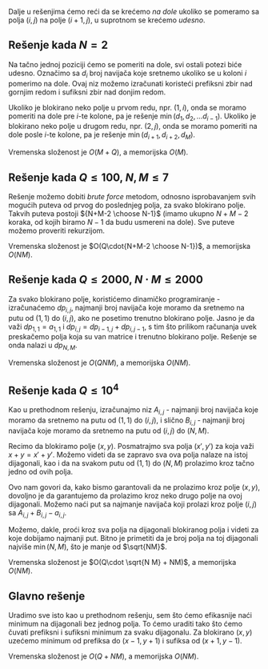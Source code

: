 ﻿Dalje u rešenjima ćemo reći da se krećemo *na dole* ukoliko se pomeramo sa polja $(i, j)$ na polje $(i+1, j)$, u suprotnom se krećemo *udesno*.

## Rešenje kada $N = 2$
Na tačno jednoj poziciji ćemo se pomeriti na dole, svi ostali potezi biće udesno. Označimo sa $d_i$ broj navijača koje sretnemo ukoliko se u koloni $i$ pomerimo na dole. Ovaj niz možemo izračunati koristeći prefiksni zbir nad gornjim redom i sufiksni zbir nad donjim redom.

Ukoliko je blokirano neko polje u prvom redu, npr. $(1, i)$, onda se moramo pomeriti na dole pre $i$-te kolone, pa je rešenje $\min(d_1, d_2, \ldots d_{i-1})$. Ukoliko je blokirano neko polje u drugom redu, npr. $(2, j)$, onda se moramo pomeriti na dole posle $i$-te kolone, pa je rešenje $\min(d_{i+1}, d_{i+2}, d_M)$.

Vremenska složenost je $O(M+Q)$, a memorijska $O(M)$.

## Rešenje kada $Q \leq 100$, $N, M \leq 7$
Rešenje možemo dobiti *brute force* metodom, odnosno isprobavanjem svih mogućih puteva od prvog do poslednjeg polja, za svako blokirano polje. Takvih puteva postoji ${N+M-2 \choose N-1}$ (imamo ukupno $N+M-2$ koraka, od kojih biramo $N-1$ da budu usmereni na dole). Sve puteve možemo proveriti rekurzijom. 

Vremenska složenost je $O(Q\cdot{N+M-2 \choose N-1})$, a memorijska $O(NM)$.

## Rešenje kada $Q \leq 2000$, $N \cdot M \leq 2000$
Za svako blokirano polje, koristićemo dinamičko programiranje - izračunaćemo $dp_{i, j}$, najmanji broj navijača koje moramo da sretnemo na putu od $(1, 1)$ do $(i, j)$, ako ne posetimo trenutno blokirano polje. Jasno je da važi $dp_{1, 1} = a_{1, 1}$ i $dp_{i, j} = dp_{i-1, j} + dp_{i, j-1}$, s tim što prilikom računanja uvek preskačemo polja koja su van matrice i trenutno blokirano polje. Rešenje se onda nalazi u $dp_{N, M}$. 

Vremenska složenost je $O(QNM)$, a memorijska $O(NM)$.

## Rešenje kada $Q \leq 10^4$
Kao u prethodnom rešenju, izračunajmo niz $A_{i, j}$ - najmanji broj navijača koje moramo da sretnemo na putu od $(1, 1)$ do $(i, j)$, i slično $B_{i, j}$ - najmanji broj navijača koje moramo da sretnemo na putu od $(i, j)$ do $(N, M)$. 

Recimo da blokiramo polje $(x, y)$. Posmatrajmo sva polja $(x', y')$ za koja važi $x+y = x' + y'$. Možemo videti da se zapravo sva ova polja nalaze na istoj dijagonali, kao i da na svakom putu od $(1, 1)$ do $(N, M)$ prolazimo kroz tačno jedno od ovih polja. 

Ovo nam govori da, kako bismo garantovali da ne prolazimo kroz polje $(x, y)$, dovoljno je da garantujemo da prolazimo kroz neko drugo polje na ovoj dijagonali. Možemo naći put sa najmanje navijača koji prolazi kroz polje $(i, j)$ sa $A_{i, j} + B_{i, j} - a_{i, j}$. 

Možemo, dakle, proći kroz sva polja na dijagonali blokiranog polja i videti za koje dobijamo najmanji put. Bitno je primetiti da je broj polja na toj dijagonali najviše $\min(N, M)$, što je manje od $\sqrt{NM}$.

Vremenska složenost je $O(Q\cdot \sqrt{N M} + NM)$, a memorijska $O(NM)$.

## Glavno rešenje
Uradimo sve isto kao u prethodnom rešenju, sem što ćemo efikasnije naći minimum na dijagonali bez jednog polja. To ćemo uraditi tako što ćemo čuvati prefiksni i sufiksni minimum za svaku dijagonalu. Za blokirano $(x, y)$ uzećemo minimum od prefiksa do $(x-1, y+1)$ i sufiksa od $(x+1, y-1)$.

Vremenska složenost je $O(Q + NM)$, a memorijska $O(NM)$.
